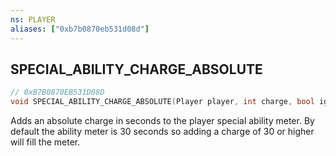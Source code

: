 ```yaml
---
ns: PLAYER
aliases: ["0xb7b0870eb531d08d"]
---
```

## SPECIAL_ABILITY_CHARGE_ABSOLUTE

```c
// 0xB7B0870EB531D08D
void SPECIAL_ABILITY_CHARGE_ABSOLUTE(Player player, int charge, bool ignoreActive, int abilitySlot);
```

Adds an absolute charge in seconds to the player special ability meter. By default the ability meter is 30 seconds so adding a charge of 30 or higher will fill the meter.

